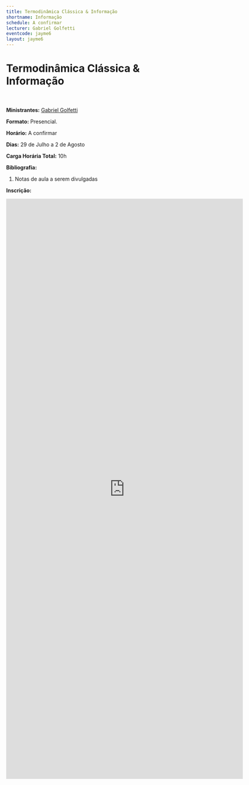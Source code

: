 ```yaml
---
title: Termodinâmica Clássica & Informação
shortname: Informação
schedule: A confirmar
lecturer: Gabriel Golfetti
eventcode: jayme6
layout: jayme6
---
```

# Termodinâmica Clássica & Informação <br><br>

**Ministrantes:** [Gabriel Golfetti](http://lattes.cnpq.br/4057276490239244)

**Formato:** Presencial.

**Horário:** A confirmar

**Dias:** 29 de Julho a 2 de Agosto

**Carga Horária Total:** 10h

**Bibliografia:**

1. Notas de aula a serem divulgadas

**Inscrição:**

<iframe src="https://docs.google.com/forms/d/e/1FAIpQLSetZIeWTFoo9IbX87TBolF-4enWGIyL29r5dZgzbVAypexpxg/viewform?embedded=true" width="640" height="1567" frameborder="0" marginheight="0" marginwidth="0">Loading…</iframe>
